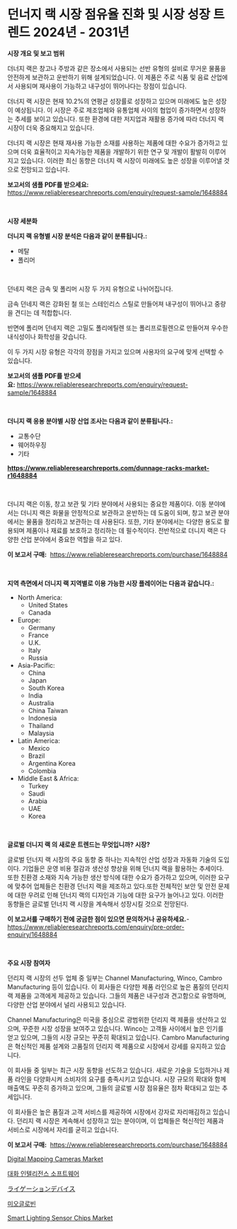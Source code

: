 <p><h1>던너지 랙 시장 점유율 진화 및 시장 성장 트렌드 2024년 - 2031년</h1></p><p><strong>시장 개요 및 보고 범위</strong></p>
<p><p>더너지 랙은 창고나 주방과 같은 장소에서 사용되는 선반 유형의 설비로 무거운 물품을 안전하게 보관하고 운반하기 위해 설계되었습니다. 이 제품은 주로 식품 및 음료 산업에서 사용되며 재사용이 가능하고 내구성이 뛰어나다는 장점이 있습니다.</p><p>더너지 랙 시장은 현재 10.2%의 연평균 성장률로 성장하고 있으며 미래에도 높은 성장이 예상됩니다. 이 시장은 주로 제조업체와 유통업체 사이의 협업이 증가하면서 성장하는 추세를 보이고 있습니다. 또한 환경에 대한 저지업과 재활용 증가에 따라 더너지 랙 시장이 더욱 중요해지고 있습니다.</p><p>더너지 랙 시장은 현재 재사용 가능한 소재를 사용하는 제품에 대한 수요가 증가하고 있으며 더욱 효율적이고 지속가능한 제품을 개발하기 위한 연구 및 개발이 활발히 이루어지고 있습니다. 이러한 최신 동향은 더너지 랙 시장이 미래에도 높은 성장을 이루어낼 것으로 전망되고 있습니다.</p></p>
<p><strong>보고서의 샘플 PDF를 받으세요:</strong> <a href="https://www.reliableresearchreports.com/enquiry/request-sample/1648884">https://www.reliableresearchreports.com/enquiry/request-sample/1648884</a></p>
<p>&nbsp;</p>
<p><strong>시장 세분화</strong></p>
<p><strong>더니지 랙 유형별 시장 분석은 다음과 같이 분류됩니다.:</strong></p>
<p><ul><li>메탈</li><li>폴리머</li></ul></p>
<p>&nbsp;</p>
<p><p>던네지 랙은 금속 및 폴리머 시장 두 가지 유형으로 나뉘어집니다.</p><p>금속 던네지 랙은 강화된 철 또는 스테인리스 스틸로 만들어져 내구성이 뛰어나고 중량을 견디는 데 적합합니다.</p><p>반면에 폴리머 던네지 랙은 고밀도 폴리에틸렌 또는 폴리프로필렌으로 만들어져 우수한 내식성이나 화학성을 갖습니다.</p><p>이 두 가지 시장 유형은 각각의 장점을 가지고 있으며 사용자의 요구에 맞게 선택할 수 있습니다.</p></p>
<p><strong>보고서의 샘플 PDF를 받으세요:</strong>&nbsp;<a href="https://www.reliableresearchreports.com/enquiry/request-sample/1648884">https://www.reliableresearchreports.com/enquiry/request-sample/1648884</a></p>
<p>&nbsp;</p>
<p><strong> 더니지 랙 응용 분야별 시장 산업 조사는 다음과 같이 분류됩니다.:</strong></p>
<p><ul><li>교통수단</li><li>웨어하우징</li><li>기타</li></ul></p>
<p><strong><a href="https://www.reliableresearchreports.com/dunnage-racks-market-r1648884">https://www.reliableresearchreports.com/dunnage-racks-market-r1648884</a></strong></p>
<p>&nbsp;</p>
<p><p>더니지 랙은 이동, 창고 보관 및 기타 분야에서 사용되는 중요한 제품이다. 이동 분야에서는 더니지 랙은 화물을 안정적으로 보관하고 운반하는 데 도움이 되며, 창고 보관 분야에서는 물품을 정리하고 보관하는 데 사용된다. 또한, 기타 분야에서는 다양한 용도로 활용되며 제품이나 재료를 보호하고 정리하는 데 필수적이다. 전반적으로 더니지 랙은 다양한 산업 분야에서 중요한 역할을 하고 있다.</p></p>
<p><strong>이 보고서 구매:</strong>&nbsp; <a href="https://www.reliableresearchreports.com/purchase/1648884">https://www.reliableresearchreports.com/purchase/1648884</a></p>
<p>&nbsp;</p>
<p><strong>지역 측면에서 더니지 랙 지역별로 이용 가능한 시장 플레이어는 다음과 같습니다.:</strong></p>
<p><ul>
    <li>
        North America:
        <ul>
            <li>United States</li>
            <li>Canada</li>
        </ul>
    </li>
    <li>
        Europe:
        <ul>
            <li>Germany</li>
            <li>France</li>
            <li>U.K.</li>
            <li>Italy</li>
            <li>Russia</li>
        </ul>
    </li>
    <li>
        Asia-Pacific:
        <ul>
            <li>China</li>
            <li>Japan</li>
            <li>South Korea</li>
            <li>India</li>
            <li>Australia</li>
            <li>China Taiwan</li>
            <li>Indonesia</li>
            <li>Thailand</li>
            <li>Malaysia</li>
        </ul>
    </li>
    <li>
        Latin America:
        <ul>
            <li>Mexico</li>
            <li>Brazil</li>
            <li>Argentina Korea</li>
            <li>Colombia</li>
        </ul>
    </li>
    <li>
        Middle East & Africa:
        <ul>
            <li>Turkey</li>
            <li>Saudi</li>
            <li>Arabia</li>
            <li>UAE</li>
            <li>Korea</li>
        </ul>
    </li>
    </ul></p>
<p>&nbsp;</p>
<p><strong>글로벌 더니지 랙 의 새로운 트렌드는 무엇입니까? 시장?</strong></p>
<p><p>글로벌 던너지 랙 시장의 주요 동향 중 하나는 지속적인 산업 성장과 자동화 기술의 도입이다. 기업들은 운영 비용 절감과 생산성 향상을 위해 던너지 랙을 활용하는 추세이다. 또한 친환경 소재와 지속 가능한 생산 방식에 대한 수요가 증가하고 있으며, 이러한 요구에 맞추어 업체들은 친환경 던너지 랙을 제조하고 있다.또한 전체적인 보안 및 안전 문제에 대한 우려로 인해 던너지 랙의 디자인과 기능에 대한 요구가 늘어나고 있다. 이러한 동향들은 글로벌 던너지 랙 시장을 계속해서 성장시킬 것으로 전망된다.</p></p>
<p><strong>이 보고서를 구매하기 전에 궁금한 점이 있으면 문의하거나 공유하세요.</strong>- <a href="https://www.reliableresearchreports.com/enquiry/pre-order-enquiry/1648884">https://www.reliableresearchreports.com/enquiry/pre-order-enquiry/1648884</a></p>
<p>&nbsp;</p>
<p><strong>주요 시장 참여자</strong></p>
<p><p>던리지 랙 시장의 선두 업체 중 일부는 Channel Manufacturing, Winco, Cambro Manufacturing 등이 있습니다. 이 회사들은 다양한 제품 라인으로 높은 품질의 던리지 랙 제품을 고객에게 제공하고 있습니다. 그들의 제품은 내구성과 견고함으로 유명하며, 다양한 산업 분야에서 널리 사용되고 있습니다.</p><p>Channel Manufacturing은 미국을 중심으로 광범위한 던리지 랙 제품을 생산하고 있으며, 꾸준한 시장 성장을 보여주고 있습니다. Winco는 고객들 사이에서 높은 인기를 얻고 있으며, 그들의 시장 규모는 꾸준히 확대되고 있습니다. Cambro Manufacturing은 혁신적인 제품 설계와 고품질의 던리지 랙 제품으로 시장에서 강세를 유지하고 있습니다.</p><p>이 회사들 중 일부는 최근 시장 동향을 선도하고 있습니다. 새로운 기술을 도입하거나 제품 라인을 다양화시켜 소비자의 요구를 충족시키고 있습니다. 시장 규모의 확대와 함께 매출액도 꾸준히 증가하고 있으며, 그들의 글로벌 시장 점유율은 점차 확대되고 있는 추세입니다.</p><p>이 회사들은 높은 품질과 고객 서비스를 제공하여 시장에서 강자로 자리매김하고 있습니다. 던리지 랙 시장은 계속해서 성장하고 있는 분야이며, 이 업체들은 혁신적인 제품과 서비스로 시장에서 자리를 굳히고 있습니다.</p></p>
<p><strong>이 보고서 구매:</strong>&nbsp;&nbsp;<a href="https://www.reliableresearchreports.com/purchase/1648884">https://www.reliableresearchreports.com/purchase/1648884</a></p>
<p><p><a href="https://www.linkedin.com/pulse/digital-mapping-cameras-market-exploring-share-trends-future-bj0hc?trackingId=CE%2F%2FsgyQTEaEh3HIocdLgg%3D%3D">Digital Mapping Cameras Market</a></p><p><a href="https://medium.com/@sillysally687568/%EB%8C%80%ED%99%94-%EC%A7%80%EB%8A%A5-%EC%86%8C%ED%94%84%ED%8A%B8%EC%9B%A8%EC%96%B4-%EC%8B%9C%EC%9E%A5-%ED%8A%B8%EB%A0%8C%EB%93%9C-%EC%98%88%EC%B8%A1-%EB%B0%8F-%EA%B2%BD%EC%9F%81-%EB%B6%84%EC%84%9D-2031%EB%85%84%EA%B9%8C%EC%A7%80-fea9658d074c">대화 인텔리전스 소프트웨어</a></p><p><a href="https://medium.com/@pollynsatcherayted345/%E3%83%A9%E3%82%A4%E3%82%B2%E3%83%BC%E3%82%B7%E3%83%A7%E3%83%B3%E3%83%87%E3%83%90%E3%82%A4%E3%82%B9%E5%B8%82%E5%A0%B4%E3%81%AE%E8%A6%8F%E6%A8%A1-cagr-%E3%83%88%E3%83%AC%E3%83%B3%E3%83%89-2024-2030-f4f005ef83c4">ライゲーションデバイス</a></p><p><a href="https://medium.com/@bobbyreitenberg879562023/%EB%AF%B8%EC%98%A4%EA%B8%80%EB%A1%9C%EB%B9%88-%EC%8B%9C%EC%9E%A5-%EC%9C%A0%ED%98%95-%EC%9D%91%EC%9A%A9-%EB%B0%8F-%EC%A7%80%EB%A6%AC%EB%B3%84-%EC%A2%85%ED%95%A9-%ED%8F%89%EA%B0%80-6290113bcde7">미오글로빈</a></p><p><a href="https://www.linkedin.com/pulse/smart-lighting-sensor-chips-market-furnishes-information-share-x3twc?trackingId=z%2FNRil6iBDr2JWzlpMrDEg%3D%3D">Smart Lighting Sensor Chips Market</a></p></p>